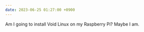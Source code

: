 ```yaml
---
date: 2023-06-25 01:27:00 +0900
---
```


Am I going to install Void Linux on my Raspberry Pi? Maybe I am.
